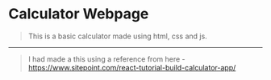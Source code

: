 # Calculator Webpage
>This is a basic calculator made using html, css and js.
---

>I had made a this using a reference from here -
>https://www.sitepoint.com/react-tutorial-build-calculator-app/
